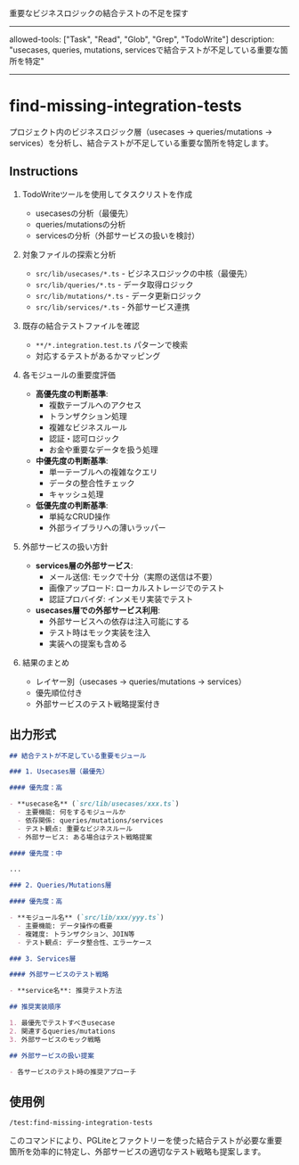 重要なビジネスロジックの結合テストの不足を探す

---

allowed-tools: ["Task", "Read", "Glob", "Grep", "TodoWrite"]
description: "usecases, queries, mutations, servicesで結合テストが不足している重要な箇所を特定"

---

# find-missing-integration-tests

プロジェクト内のビジネスロジック層（usecases → queries/mutations → services）を分析し、結合テストが不足している重要な箇所を特定します。

## Instructions

1. TodoWriteツールを使用してタスクリストを作成
   - usecasesの分析（最優先）
   - queries/mutationsの分析
   - servicesの分析（外部サービスの扱いを検討）

2. 対象ファイルの探索と分析
   - `src/lib/usecases/*.ts` - ビジネスロジックの中核（最優先）
   - `src/lib/queries/*.ts` - データ取得ロジック
   - `src/lib/mutations/*.ts` - データ更新ロジック
   - `src/lib/services/*.ts` - 外部サービス連携

3. 既存の結合テストファイルを確認
   - `**/*.integration.test.ts` パターンで検索
   - 対応するテストがあるかマッピング

4. 各モジュールの重要度評価
   - **高優先度の判断基準**:
     - 複数テーブルへのアクセス
     - トランザクション処理
     - 複雑なビジネスルール
     - 認証・認可ロジック
     - お金や重要なデータを扱う処理
   - **中優先度の判断基準**:
     - 単一テーブルへの複雑なクエリ
     - データの整合性チェック
     - キャッシュ処理
   - **低優先度の判断基準**:
     - 単純なCRUD操作
     - 外部ライブラリへの薄いラッパー

5. 外部サービスの扱い方針
   - **services層の外部サービス**:
     - メール送信: モックで十分（実際の送信は不要）
     - 画像アップロード: ローカルストレージでのテスト
     - 認証プロバイダ: インメモリ実装でテスト
   - **usecases層での外部サービス利用**:
     - 外部サービスへの依存は注入可能にする
     - テスト時はモック実装を注入
     - 実装への提案も含める

6. 結果のまとめ
   - レイヤー別（usecases → queries/mutations → services）
   - 優先順位付き
   - 外部サービスのテスト戦略提案付き

## 出力形式

```markdown
## 結合テストが不足している重要モジュール

### 1. Usecases層（最優先）

#### 優先度：高

- **usecase名** (`src/lib/usecases/xxx.ts`)
  - 主要機能: 何をするモジュールか
  - 依存関係: queries/mutations/services
  - テスト観点: 重要なビジネスルール
  - 外部サービス: ある場合はテスト戦略提案

#### 優先度：中

...

### 2. Queries/Mutations層

#### 優先度：高

- **モジュール名** (`src/lib/xxx/yyy.ts`)
  - 主要機能: データ操作の概要
  - 複雑度: トランザクション、JOIN等
  - テスト観点: データ整合性、エラーケース

### 3. Services層

#### 外部サービスのテスト戦略

- **service名**: 推奨テスト方法

## 推奨実装順序

1. 最優先でテストすべきusecase
2. 関連するqueries/mutations
3. 外部サービスのモック戦略

## 外部サービスの扱い提案

- 各サービスのテスト時の推奨アプローチ
```

## 使用例

```
/test:find-missing-integration-tests
```

このコマンドにより、PGLiteとファクトリーを使った結合テストが必要な重要箇所を効率的に特定し、外部サービスの適切なテスト戦略も提案します。
